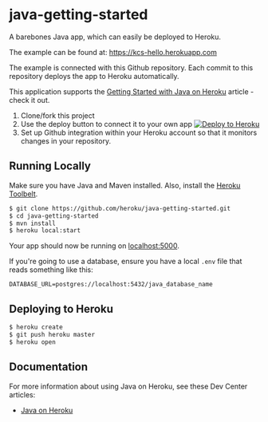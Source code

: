 # java-getting-started

A barebones Java app, which can easily be deployed to Heroku.

The example can be found at:
https://kcs-hello.herokuapp.com

The example is connected with this Github repository. Each commit to this repository deploys the app to Heroku automatically.

This application supports the [Getting Started with Java on Heroku](https://devcenter.heroku.com/articles/getting-started-with-java) article - check it out.


1. Clone/fork this project
2. Use the deploy button to connect it to your own app [![Deploy to Heroku](https://www.herokucdn.com/deploy/button.png)](https://heroku.com/deploy)
3. Set up Github integration within your Heroku account so that it monitors changes in your repository.


## Running Locally

Make sure you have Java and Maven installed.  Also, install the [Heroku Toolbelt](https://toolbelt.heroku.com/).

```sh
$ git clone https://github.com/heroku/java-getting-started.git
$ cd java-getting-started
$ mvn install
$ heroku local:start
```

Your app should now be running on [localhost:5000](http://localhost:5000/).

If you're going to use a database, ensure you have a local `.env` file that reads something like this:

```
DATABASE_URL=postgres://localhost:5432/java_database_name
```

## Deploying to Heroku

```sh
$ heroku create
$ git push heroku master
$ heroku open
```

## Documentation

For more information about using Java on Heroku, see these Dev Center articles:

- [Java on Heroku](https://devcenter.heroku.com/categories/java)
